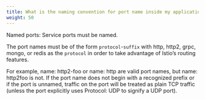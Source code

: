```yaml
---
title: What is the naming convention for port name inside my application deployment file?
weight: 50
---
```


Named ports: Service ports must be named.

The port names must be of the form `protocol`-`suffix` with http, http2, grpc, mongo, or redis as the `protocol` in order to take advantage of Istio’s routing features.

For example, name: http2-foo or name: http are valid port names, but name: http2foo is not. If the port name does not begin with a recognized prefix or if the port is unnamed, traffic on the port will be treated as plain TCP traffic (unless the port explicitly uses Protocol: UDP to signify a UDP port).

